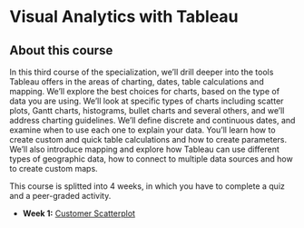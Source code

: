 # Visual Analytics with Tableau

## About this course

In this third course of the specialization, we’ll drill deeper into the tools Tableau offers in the areas of charting, dates, table calculations and mapping. We’ll explore the best choices for charts, based on the type of data you are using. We’ll look at specific types of charts including scatter plots, Gantt charts, histograms, bullet charts and several others, and we’ll address charting guidelines. We’ll define discrete and continuous dates, and examine when to use each one to explain your data. You’ll learn how to create custom and quick table calculations and how to create parameters. We’ll also introduce mapping and explore how Tableau can use different types of geographic data, how to connect to multiple data sources and how to create custom maps.

This course is splitted into 4 weeks, in which you have to complete a quiz and a peer-graded activity.
* **Week 1:** [Customer Scatterplot](/Week1/W1_PeerGraded-Assignment_Customer-ScatterPlot.md)
